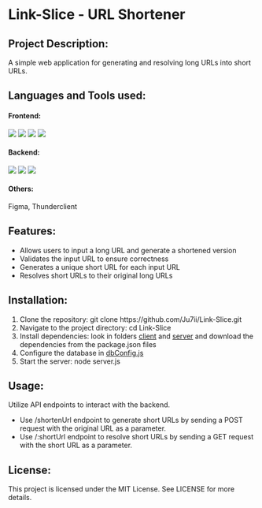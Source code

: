 # Link-Slice - URL Shortener

## Project Description:
A simple web application for generating and resolving long URLs into short URLs.

## Languages and Tools used:

<h4>Frontend:</h4>
<p>
  <img src="https://img.shields.io/badge/javascript-%23323330.svg?style=for-the-badge&logo=javascript&logoColor=%23F7DF1E">
  <img src="https://img.shields.io/badge/react-%2320232a.svg?style=for-the-badge&logo=react&logoColor=%2361DAFB">
  <img src="https://img.shields.io/badge/html5-%23E34F26.svg?style=for-the-badge&logo=html5&logoColor=white">
  <img src="https://img.shields.io/badge/css3-%231572B6.svg?style=for-the-badge&logo=css3&logoColor=white">
</p>

<h4>Backend:</h4>
<p>
  <img src="https://img.shields.io/badge/node.js-6DA55F?style=for-the-badge&logo=node.js&logoColor=white">
  <img src="https://img.shields.io/badge/express.js-%23404d59.svg?style=for-the-badge&logo=express&logoColor=%2361DAFB">
  <img src="https://img.shields.io/badge/mysql-%2300000f.svg?style=for-the-badge&logo=mysql&logoColor=white">
</p>

<h4>Others:</h4> 

<p>Figma, Thunderclient</p>

## Features:

<ul>
  <li>Allows users to input a long URL and generate a shortened version</li>
  <li>Validates the input URL to ensure correctness</li>
  <li>Generates a unique short URL for each input URL</li>
  <li>Resolves short URLs to their original long URLs</li>
</ul>

## Installation:

<ol>
  <li>Clone the repository: git clone https://github.com/Ju7ii/Link-Slice.git</li>
  <li>Navigate to the project directory: cd Link-Slice</li>
  <li>
    Install dependencies: look in folders <a href="https://github.com/Ju7ii/Link-Slice/tree/main/client">client</a> and <a href="https://github.com/Ju7ii/Link-Slice/tree/main/server">server</a> and download the dependencies from the package.json files
  </li>
  <li>Configure the database in <a href="https://github.com/Ju7ii/Link-Slice/blob/main/server/dbConfig.js">dbConfig.js</a></li>
  <li>Start the server: node server.js</li>
</ol>

## Usage:

<p>Utilize API endpoints to interact with the backend.</p>
<ul>
  <li>Use /shortenUrl endpoint to generate short URLs by sending a POST request with the original URL as a parameter.</li>
  <li>Use /:shortUrl endpoint to resolve short URLs by sending a GET request with the short URL as a parameter.</li>
</ul>

## License:
<p>This project is licensed under the MIT License. See LICENSE for more details.</p>
